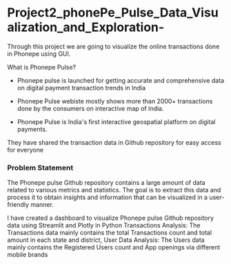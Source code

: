 # Project2_phonePe_Pulse_Data_Visualization_and_Exploration-

Through this project we are going to visualize the online transactions done in Phonepe using GUI.

What is Phonepe Pulse?

  +  Phonepe pulse is launched for getting accurate and comprehensive data on digital payment           transaction trends in India
  
  +  Phonepe Pulse webiste mostly shows more than 2000+ transactions done by the consumers on           interactive map of India.
  
  +   Phonepe Pulse is India's first interactive geospatial platform on digital payments.
  
They have shared the transaction data in Github repository for easy access for everyone 
  
### Problem Statement
     
   The Phonepe pulse Github repository contains a large amount of data related to
   various metrics and statistics. The goal is to extract this data and process it to obtain
   insights and information that can be visualized in a user-friendly manner.
   
   I have created a dashboard to visualize Phonepe pulse Github repository data using Streamlit and Plotly in Python Transactions Analysis: The Transactions data mainly contains the total Transactions count and total amount in each state and district, User Data Analysis: The Users data mainly contains the Registered Users count and App openings via different mobile brands
   
   
 
 
